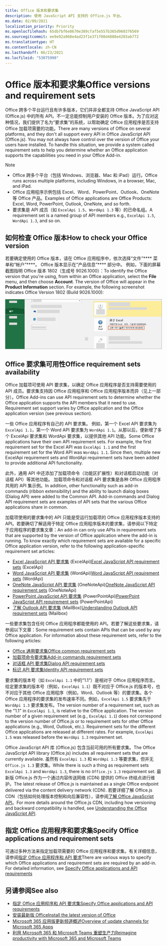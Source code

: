 ```yaml
---
title: Office 版本和要求集
description: 使用 JavaScript API 支持的 Office.js 平台。
ms.date: 02/09/2021
localization_priority: Priority
ms.openlocfilehash: 65db7bf6e8670e389cfaf5e557b365d960376569
ms.sourcegitcommit: ee9e92a968e4ad23f1e371f00d4888e4203ab772
ms.translationtype: HT
ms.contentlocale: zh-CN
ms.lasthandoff: 06/23/2021
ms.locfileid: "53075990"
---
```

# <a name="office-versions-and-requirement-sets"></a><span data-ttu-id="93909-103">Office 版本和要求集</span><span class="sxs-lookup"><span data-stu-id="93909-103">Office versions and requirement sets</span></span>

<span data-ttu-id="93909-p101">Office 跨多个平台运行且有许多版本，它们并非全都支持 Office JavaScript API (Office.js) 中的所有 API。不一定总能控制用户安装的 Office 版本。为了应对这种情况，我们提供了名为“要求集”的系统，以帮助确定 Office 应用程序是否支持 Office 加载项需要的功能。</span><span class="sxs-lookup"><span data-stu-id="93909-p101">There are many versions of Office on several platforms, and they don't all support every API in Office JavaScript API (Office.js). You may not always have control over the version of Office your users have installed.  To handle this situation, we provide a system called requirement sets to help you determine whether an Office application supports the capabilities you need in your Office Add-in.</span></span> 

> [!NOTE]
> - <span data-ttu-id="93909-107">Office 跨多个平台（包括 Windows、浏览器、Mac 和 iPad）运行。</span><span class="sxs-lookup"><span data-stu-id="93909-107">Office runs across multiple platforms, including Windows, in a browser, Mac, and iPad.</span></span>
> - <span data-ttu-id="93909-108">Office 应用程序示例包括 Excel、Word、PowerPoint、Outlook、OneNote 等 Office 产品。</span><span class="sxs-lookup"><span data-stu-id="93909-108">Examples of Office applications are Office Products: Excel, Word, PowerPoint, Outlook, OneNote, and so forth.</span></span>  
> - <span data-ttu-id="93909-109">要求集是 API 成员（如 `ExcelApi 1.5`、`WordApi 1.3` 等）的已命名组。</span><span class="sxs-lookup"><span data-stu-id="93909-109">A requirement set is a named group of API members e.g., `ExcelApi 1.5`, `WordApi 1.3`, and so on.</span></span>  

## <a name="how-to-check-your-office-version"></a><span data-ttu-id="93909-110">如何检查 Office 版本</span><span class="sxs-lookup"><span data-stu-id="93909-110">How to check your Office version</span></span>

<span data-ttu-id="93909-p102">若要确定使用的 Office 版本，请在 Office 应用程序中，依次选择“文件”\*\*\*\* 菜单和“帐户”\*\*\*\*。 Office 版本显示在“产品信息”\*\*\*\* 部分中。 例如，下面的屏幕截图指明 Office 版本 1802（生成号 9026.1000）：</span><span class="sxs-lookup"><span data-stu-id="93909-p102">To identify the Office version that you're using, from within an Office application, select the **File** menu, and then choose **Account**. The version of Office will appear in the **Product Information** section. For example, the following screenshot indicates Office Version 1802 (Build 9026.1000):</span></span>

![检查 Office 版本。](../images/office-version.png)

## <a name="office-requirement-sets-availability"></a><span data-ttu-id="93909-115">Office 要求集可用性</span><span class="sxs-lookup"><span data-stu-id="93909-115">Office requirement sets availability</span></span>

<span data-ttu-id="93909-p103">Office 加载项可使用 API 要求集，以确定 Office 应用程序是否支持需要使用的 API 成员。要求集支持因 Office 应用程序和 Office 应用程序版本而异（见上一部分）。</span><span class="sxs-lookup"><span data-stu-id="93909-p103">Office Add-ins can use API requirement sets to determine whether the Office application supports the API members that it need to use. Requirement set support varies by Office application and the Office application version (see previous section).</span></span>

<span data-ttu-id="93909-p104">一些 Office 应用程序有自己的 API 要求集。 例如，第一个 Excel API 要求集为 `ExcelApi 1.1`，第一个 Word API 要求集为 `WordApi 1.1`。从那以后，便新增了多个 ExcelApi 要求集和 WordApi 要求集，以提供其他 API 功能。</span><span class="sxs-lookup"><span data-stu-id="93909-p104">Some Office applications have their own API requirement sets. For example, the first requirement set for the Excel API was `ExcelApi 1.1` and the first requirement set for the Word API was `WordApi 1.1`. Since then, multiple new ExcelApi requirement sets and WordApi requirement sets have been added to provide additional API functionality.</span></span>

<span data-ttu-id="93909-p105">此外，通用 API 中还添加了加载项命令（功能区扩展性）和对话框启动功能（对话框 API）等其他功能。 加载项命令和对话框 API 要求集是各种 Office 应用程序共用的 API 集示例。</span><span class="sxs-lookup"><span data-stu-id="93909-p105">In addition, other functionality such as add-in commands (ribbon extensibility) and the ability to launch dialog boxes (Dialog API) were added to the Common API. Add-in commands and Dialog API requirement sets are examples of API sets that the various Office applications share in common.</span></span>

<span data-ttu-id="93909-p106">加载项使用的要求集中的 API 只能是受运行加载项的 Office 应用程序版本支持的 API。若要确切了解适用于特定 Office 应用程序版本的要求集，请参阅以下特定于应用程序的要求集文章：</span><span class="sxs-lookup"><span data-stu-id="93909-p106">An add-in can only use APIs in requirement sets that are supported by the version of Office application where the add-in is running. To know exactly which requirement sets are available for a specific Office application version, refer to the following application-specific requirement set articles:</span></span>

- <span data-ttu-id="93909-125">[Excel JavaScript API 要求集](../reference/requirement-sets/excel-api-requirement-sets.md) (ExcelApi)</span><span class="sxs-lookup"><span data-stu-id="93909-125">[Excel JavaScript API requirement sets](../reference/requirement-sets/excel-api-requirement-sets.md) (ExcelApi)</span></span>
- <span data-ttu-id="93909-126">[Word JavaScript API 要求集](../reference/requirement-sets/word-api-requirement-sets.md) (WordApi)</span><span class="sxs-lookup"><span data-stu-id="93909-126">[Word JavaScript API requirement sets](../reference/requirement-sets/word-api-requirement-sets.md) (WordApi)</span></span>
- <span data-ttu-id="93909-127">[OneNote JavaScript API 要求集](../reference/requirement-sets/onenote-api-requirement-sets.md) (OneNoteApi)</span><span class="sxs-lookup"><span data-stu-id="93909-127">[OneNote JavaScript API requirement sets](../reference/requirement-sets/onenote-api-requirement-sets.md) (OneNoteApi)</span></span>
- <span data-ttu-id="93909-128">[PowerPoint JavaScript API 要求集](../reference/requirement-sets/powerpoint-api-requirement-sets.md) (PowerPointApi)</span><span class="sxs-lookup"><span data-stu-id="93909-128">[PowerPoint JavaScript API requirement sets](../reference/requirement-sets/powerpoint-api-requirement-sets.md) (PowerPointApi)</span></span>
- <span data-ttu-id="93909-129">[了解 Outlook API 要求集](../reference/requirement-sets/outlook-api-requirement-sets.md) (MailBox)</span><span class="sxs-lookup"><span data-stu-id="93909-129">[Understanding Outlook API requirement sets](../reference/requirement-sets/outlook-api-requirement-sets.md) (Mailbox)</span></span>

<span data-ttu-id="93909-p107">一些要求集包含任何 Office 应用程序都能使用的 API。若要了解这些要求集，请参阅以下文章：</span><span class="sxs-lookup"><span data-stu-id="93909-p107">Some requirement sets contain APIs that can be used by any Office application. For information about these requirement sets, refer to the following articles:</span></span>

- [<span data-ttu-id="93909-132">Office 通用要求集</span><span class="sxs-lookup"><span data-stu-id="93909-132">Office common requirement sets</span></span>](../reference/requirement-sets/office-add-in-requirement-sets.md)
- [<span data-ttu-id="93909-133">加载项命令要求集</span><span class="sxs-lookup"><span data-stu-id="93909-133">Add-in commands requirement sets</span></span>](../reference/requirement-sets/add-in-commands-requirement-sets.md)
- [<span data-ttu-id="93909-134">对话框 API 要求集</span><span class="sxs-lookup"><span data-stu-id="93909-134">Dialog API requirement sets</span></span>](../reference/requirement-sets/dialog-api-requirement-sets.md)
- [<span data-ttu-id="93909-135">标识 API 要求集</span><span class="sxs-lookup"><span data-stu-id="93909-135">Identity API requirement sets</span></span>](../reference/requirement-sets/identity-api-requirement-sets.md)

<span data-ttu-id="93909-p108">要求集的版本号（如 `ExcelApi 1.1` 中的“1.1”）是相对于 Office 应用程序而言。给定要求集的版本号（例如，`ExcelApi 1.1`）既不对应于 Office.js 的版本号，也不对应于其他 Office 应用程序（例如，Word、Outlook 等）的要求集。各个 Office 应用程序的要求集的发布速率不同。例如，`ExcelApi 1.5` 要求集先于 `WordApi 1.3` 要求集发布。</span><span class="sxs-lookup"><span data-stu-id="93909-p108">The version number of a requirement set, such as the "1.1" in `ExcelApi 1.1`, is relative to the Office application. The version number of a given requirement set (e.g., `ExcelApi 1.1`) does not correspond to the version number of Office.js or to requirement sets for other Office applications (e.g., Word, Outlook, etc.).  Requirement sets for the different Office applications are released at different rates. For example, `ExcelApi 1.5` was released before the `WordApi 1.3` requirement set.</span></span>


<span data-ttu-id="93909-140">Office JavaScript API 库 (Office.js) 包含当前可用的所有要求集。</span><span class="sxs-lookup"><span data-stu-id="93909-140">The Office JavaScript API library (Office.js) includes all requirement sets that are currently available.</span></span> <span data-ttu-id="93909-141">虽然有 `ExcelApi 1.3` 和 `WordApi 1.3` 等要求集，但并无 `Office.js 1.3` 要求集。</span><span class="sxs-lookup"><span data-stu-id="93909-141">While there is such a thing as requirement sets `ExcelApi 1.3` and `WordApi 1.3`, there is no `Office.js 1.3` requirement set.</span></span> <span data-ttu-id="93909-142">最新版 Office.js 作为一个通过内容传送网络 (CDN) 提供的 Office 终结点进行维护。</span><span class="sxs-lookup"><span data-stu-id="93909-142">The latest release of Office.js is maintained as a single Office endpoint delivered via the content delivery network (CDN).</span></span> <span data-ttu-id="93909-143">若要详细了解 Office.js CDN（包括如何处理版本控制和向后兼容性），请参阅[了解 Office JavaScript API](../develop/understanding-the-javascript-api-for-office.md)。</span><span class="sxs-lookup"><span data-stu-id="93909-143">For more details around the Office.js CDN, including how versioning and backward compatibility is handled, see [Understanding the Office JavaScript API](../develop/understanding-the-javascript-api-for-office.md).</span></span>

## <a name="specify-office-applications-and-requirement-sets"></a><span data-ttu-id="93909-144">指定 Office 应用程序和要求集</span><span class="sxs-lookup"><span data-stu-id="93909-144">Specify Office applications and requirement sets</span></span>

<span data-ttu-id="93909-p110">可通过多种方法来指定加载项需要的 Office 应用程序和要求集。有关详细信息，请参阅[指定 Office 应用程序和 API 要求](../develop/specify-office-hosts-and-api-requirements.md)</span><span class="sxs-lookup"><span data-stu-id="93909-p110">There are various ways to specify which Office applications and requirement sets are required by an add-in.  For detailed information, see [Specify Office applications and API requirements](../develop/specify-office-hosts-and-api-requirements.md)</span></span>

## <a name="see-also"></a><span data-ttu-id="93909-147">另请参阅</span><span class="sxs-lookup"><span data-stu-id="93909-147">See also</span></span>

- [<span data-ttu-id="93909-148">指定 Office 应用程序和 API 要求集</span><span class="sxs-lookup"><span data-stu-id="93909-148">Specify Office applications and API requirements</span></span>](../develop/specify-office-hosts-and-api-requirements.md)
- [<span data-ttu-id="93909-149">安装最新版 Office</span><span class="sxs-lookup"><span data-stu-id="93909-149">Install the latest version of Office</span></span>](../develop/install-latest-office-version.md)
- [<span data-ttu-id="93909-150">Microsoft 365 应用版更新频道概述</span><span class="sxs-lookup"><span data-stu-id="93909-150">Overview of update channels for Microsoft 365 Apps</span></span>](/deployoffice/overview-of-update-channels-for-office-365-proplus)
- [<span data-ttu-id="93909-151">利用 Microsoft 365 和 Microsoft Teams 重塑生产力</span><span class="sxs-lookup"><span data-stu-id="93909-151">Reimagine productivity with Microsoft 365 and Microsoft Teams</span></span>](https://products.office.com/compare-all-microsoft-office-products?tab=2)
